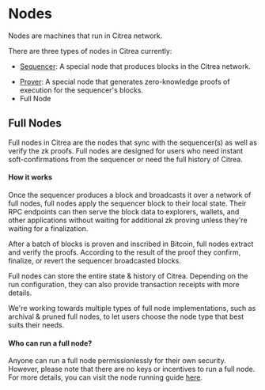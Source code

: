 # Nodes

Nodes are machines that run in Citrea network.

There are three types of nodes in Citrea currently:

- [Sequencer](/technical-specs/characteristics/block-production/sequencer.md): A special node that produces blocks in the Citrea network.
<!-- TODO: Fix this link once prover details are more organized -->
- [Prover](/technical-specs/characteristics/proof-generation.md): A special node that generates zero-knowledge proofs of execution for the sequencer's blocks.
- Full Node

## Full Nodes

Full nodes in Citrea are the nodes that sync with the sequencer(s) as well as verify the zk proofs. Full nodes are designed for users who need instant soft-confirmations from the sequencer or need the full history of Citrea.

#### How it works

Once the sequencer produces a block and broadcasts it over a network of full nodes, full nodes apply the sequencer block to their local state. Their RPC endpoints can then serve the block data to explorers, wallets, and other applications without waiting for additional zk proving unless they're waiting for a finalization. 

After a batch of blocks is proven and inscribed in Bitcoin, full nodes extract and verify the proofs. According to the result of the proof they confirm, finalize, or revert the sequencer broadcasted blocks.

Full nodes can store the entire state & history of Citrea. Depending on the run configuration, they can also provide transaction receipts with more details.

We're working towards multiple types of full node implementations, such as archival & pruned full nodes, to let users choose the node type that best suits their needs.

#### Who can run a full node?

Anyone can run a full node permissionlessly for their own security. However, please note that there are no keys or incentives to run a full node. For more details, you can visit the node running guide [here](/users/node/run-a-node.md).

